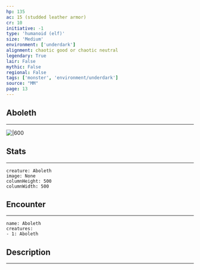 ```yaml
---
hp: 135
ac: 15 (studded leather armor)
cr: 10
initiative: -1
type: 'humanoid (elf)'    
size: 'Medium'
environment: ['underdark']
alignment: chaotic good or chaotic neutral
legendary: True
lair: False
mythic: False
regional: False
tags: ['monster', 'environment/underdark']
source: "MM"
page: 13
---
```


## Aboleth
---

![|600](D:/Program%20Files/5e.tools/img/bestiary/MM/Aboleth.jpg)

## Stats
---

```statblock
creature: Aboleth
image: None
columnHeight: 500
columnWidth: 500
```

## Encounter
---

```encounter-table
name: Aboleth
creatures:
- 1: Aboleth
```

## Description
---




